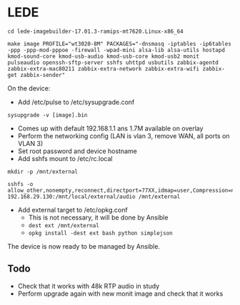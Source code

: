 # LEDE

```
cd lede-imagebuilder-17.01.3-ramips-mt7620.Linux-x86_64

make image PROFILE="wt3020-8M" PACKAGES="-dnsmasq -iptables -ip6tables -ppp -ppp-mod-pppoe -firewall -wpad-mini alsa-lib alsa-utils hostapd kmod-sound-core kmod-usb-audio kmod-usb-core kmod-usb2 monit pulseaudio openssh-sftp-server sshfs uhttpd usbutils zabbix-agentd zabbix-extra-mac80211 zabbix-extra-network zabbix-extra-wifi zabbix-get zabbix-sender"
```

On the device:

   * Add /etc/pulse to /etc/sysupgrade.conf

```
sysupgrade -v [image].bin
```

   * Comes up with default 192.168.1.1 ans 1.7M available on overlay
   * Perform the networking config (LAN is vlan 3, remove WAN, all ports on VLAN 3)
   * Set root password and device hostname
   * Add sshfs mount to /etc/rc.local
```
mkdir -p /mnt/external

sshfs -o allow_other,nonempty,reconnect,directport=77XX,idmap=user,Compression=no,ServerAliveInterval=15,ServerAliveCountMax=5,noatime 192.168.29.130:/mnt/local/external/audio /mnt/external
```
   * Add external target to /etc/opkg.conf
      * This is not necessary, it will be done by Ansible
      * ```dest ext /mnt/external```
      * ```opkg install -dest ext bash python simplejson```

The device is now ready to be managed by Ansible.


## Todo

   * Check that it works with 48k RTP audio in study
   * Perform upgrade again with new monit image and check that it works
